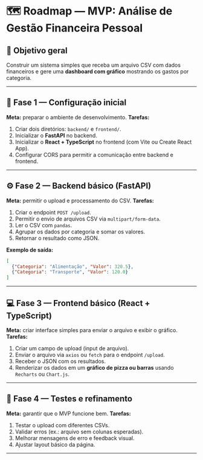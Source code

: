# 🗺️ Roadmap — MVP: Análise de Gestão Financeira Pessoal

## 🎯 **Objetivo geral**

Construir um sistema simples que receba um arquivo CSV com dados financeiros e gere uma **dashboard com gráfico** mostrando os gastos por categoria.

---

## 🚀 **Fase 1 — Configuração inicial**

**Meta:** preparar o ambiente de desenvolvimento.
**Tarefas:**

1. Criar dois diretórios: `backend/` e `frontend/`.
2. Inicializar o **FastAPI** no backend.
3. Inicializar o **React + TypeScript** no frontend (com Vite ou Create React App).
4. Configurar CORS para permitir a comunicação entre backend e frontend.

---

## ⚙️ **Fase 2 — Backend básico (FastAPI)**

**Meta:** permitir o upload e processamento do CSV.
**Tarefas:**

1. Criar o endpoint `POST /upload`.
2. Permitir o envio de arquivos CSV via `multipart/form-data`.
3. Ler o CSV com `pandas`.
4. Agrupar os dados por categoria e somar os valores.
5. Retornar o resultado como JSON.

**Exemplo de saída:**

```json
[
  {"Categoria": "Alimentação", "Valor": 320.5},
  {"Categoria": "Transporte", "Valor": 120.0}
]
```

---

## 💻 **Fase 3 — Frontend básico (React + TypeScript)**

**Meta:** criar interface simples para enviar o arquivo e exibir o gráfico.
**Tarefas:**

1. Criar um campo de upload (input de arquivo).
2. Enviar o arquivo via `axios` ou `fetch` para o endpoint `/upload`.
3. Receber o JSON com os resultados.
4. Renderizar os dados em um **gráfico de pizza ou barras** usando `Recharts` ou `Chart.js`.

---

## 🧠 **Fase 4 — Testes e refinamento**

**Meta:** garantir que o MVP funcione bem.
**Tarefas:**

1. Testar o upload com diferentes CSVs.
2. Validar erros (ex.: arquivo sem colunas esperadas).
3. Melhorar mensagens de erro e feedback visual.
4. Ajustar layout básico da página.

---